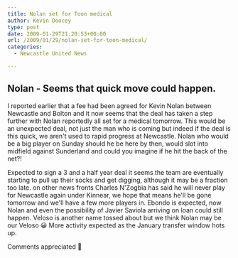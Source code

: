 ```yaml
---
title: Nolan set for Toon medical
author: Kevin Doocey
type: post
date: 2009-01-29T21:20:53+00:00
url: /2009/01/29/nolan-set-for-toon-medical/
categories:
  - Newcastle United News

---
```

## Nolan - Seems that quick move could happen.

I reported earlier that a fee had been agreed for Kevin Nolan between Newcastle and Bolton and it now seems that the deal has taken a step further with Nolan reportedly all set for a medical tomorrow. This would be an unexpected deal, not just the man who is coming but indeed if the deal is this quick, we aren't used to rapid progress at Newcastle. Nolan who would be a big player on Sunday should he be here by then, would slot into midfield against Sunderland and could you imagine if he hit the back of the net?!

Expected to sign a 3 and a half year deal it seems the team are eventually starting to pull up their socks and get digging, although it may be a fraction too late. on other news fronts Charles N'Zogbia has said he will never play for Newcastle again under Kinnear, we hope that means he'll be gone tomorrow and we'll have a few more players in. Ebondo is expected, now Nolan and even the possibility of Javier Saviola arriving on loan could still happen. Veloso is another name tossed about but we think Nolan may be our Veloso 😀 More activity expected as the January transfer window hots up.

Comments appreciated 🙂
